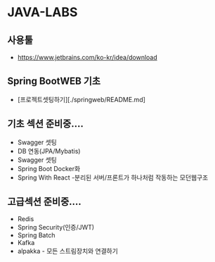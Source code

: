 # JAVA-LABS 

## 사용툴
- https://www.jetbrains.com/ko-kr/idea/download

## Spring BootWEB 기초

- [프로젝트셋팅하기][./springweb/README.md]

## 기초 섹션 준비중....
- Swagger 셋팅
- DB 연동(JPA/Mybatis)
- Swagger 셋팅
- Spring Boot Docker화
- Spring With React -분리된 서버/프론트가 하나처럼 작동하는 모던웹구조

## 고급섹션 준비중.... 
- Redis
- Spring Security(인증/JWT)
- Spring Batch
- Kafka
- alpakka - 모든 스트림장치와 연결하기
